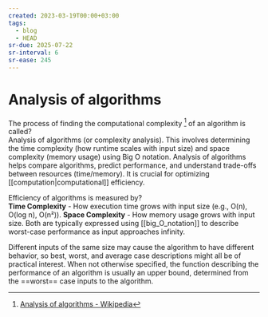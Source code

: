 ```yaml
---
created: 2023-03-19T00:00+03:00
tags:
  - blog
  - HEAD
sr-due: 2025-07-22
sr-interval: 6
sr-ease: 245
---
```


# Analysis of algorithms

The process of finding the computational complexity [^1] of an algorithm is called?
<br class="f">
Analysis of algorithms (or complexity analysis). This involves determining the time complexity (how runtime scales with input size) and space complexity (memory usage) using Big O notation.
Analysis of algorithms helps compare algorithms, predict performance, and understand trade-offs between resources (time/memory). It is crucial for optimizing [[computation|computational]] efficiency.

Efficiency of algorithms is measured by?
<br class="f">
**Time Complexity** - How execution time grows with input size (e.g., O(n), O(log n), O(n²)). **Space Complexity** - How memory usage grows with input size.
Both are typically expressed using [[big_O_notation]] to describe worst-case performance as input approaches infinity. <!--SR:!2025-08-03,5,245-->

Different inputs of the same size may cause the algorithm to have different behavior, so best, worst, and average case descriptions might all be of practical interest. When not otherwise specified, the function describing the performance of an algorithm is usually an upper bound, determined from the ==worst== case inputs to the algorithm. <!--SR:!2025-08-04,5,247-->

[^1]: [Analysis of algorithms - Wikipedia](https://en.wikipedia.org/wiki/Analysis_of_algorithms)
